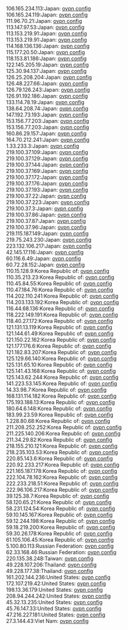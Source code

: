 106.165.234.113:Japan: [ovpn config](vpn/106_165_234_113.ovpn)  
106.165.24.119:Japan: [ovpn config](vpn/106_165_24_119.ovpn)  
111.96.70.21:Japan: [ovpn config](vpn/111_96_70_21.ovpn)  
113.147.97.53:Japan: [ovpn config](vpn/113_147_97_53.ovpn)  
113.153.219.91:Japan: [ovpn config](vpn/113_153_219_91.ovpn)  
113.153.219.91:Japan: [ovpn config](vpn/113_153_219_91.ovpn)  
114.168.136.136:Japan: [ovpn config](vpn/114_168_136_136.ovpn)  
115.177.20.50:Japan: [ovpn config](vpn/115_177_20_50.ovpn)  
118.153.81.186:Japan: [ovpn config](vpn/118_153_81_186.ovpn)  
122.145.205.19:Japan: [ovpn config](vpn/122_145_205_19.ovpn)  
125.30.94.137:Japan: [ovpn config](vpn/125_30_94_137.ovpn)  
126.25.208.204:Japan: [ovpn config](vpn/126_25_208_204.ovpn)  
126.48.227.66:Japan: [ovpn config](vpn/126_48_227_66.ovpn)  
126.79.126.243:Japan: [ovpn config](vpn/126_79_126_243.ovpn)  
126.91.192.186:Japan: [ovpn config](vpn/126_91_192_186.ovpn)  
133.114.78.19:Japan: [ovpn config](vpn/133_114_78_19.ovpn)  
138.64.208.74:Japan: [ovpn config](vpn/138_64_208_74.ovpn)  
147.192.73.193:Japan: [ovpn config](vpn/147_192_73_193.ovpn)  
153.156.77.203:Japan: [ovpn config](vpn/153_156_77_203.ovpn)  
153.156.77.203:Japan: [ovpn config](vpn/153_156_77_203.ovpn)  
160.86.29.157:Japan: [ovpn config](vpn/160_86_29_157.ovpn)  
164.70.212.241:Japan: [ovpn config](vpn/164_70_212_241.ovpn)  
1.33.233.3:Japan: [ovpn config](vpn/1_33_233_3.ovpn)  
219.100.37.109:Japan: [ovpn config](vpn/219_100_37_109.ovpn)  
219.100.37.129:Japan: [ovpn config](vpn/219_100_37_129.ovpn)  
219.100.37.144:Japan: [ovpn config](vpn/219_100_37_144.ovpn)  
219.100.37.169:Japan: [ovpn config](vpn/219_100_37_169.ovpn)  
219.100.37.172:Japan: [ovpn config](vpn/219_100_37_172.ovpn)  
219.100.37.176:Japan: [ovpn config](vpn/219_100_37_176.ovpn)  
219.100.37.193:Japan: [ovpn config](vpn/219_100_37_193.ovpn)  
219.100.37.22:Japan: [ovpn config](vpn/219_100_37_22.ovpn)  
219.100.37.223:Japan: [ovpn config](vpn/219_100_37_223.ovpn)  
219.100.37.3:Japan: [ovpn config](vpn/219_100_37_3.ovpn)  
219.100.37.86:Japan: [ovpn config](vpn/219_100_37_86.ovpn)  
219.100.37.87:Japan: [ovpn config](vpn/219_100_37_87.ovpn)  
219.100.37.96:Japan: [ovpn config](vpn/219_100_37_96.ovpn)  
219.115.187.149:Japan: [ovpn config](vpn/219_115_187_149.ovpn)  
219.75.243.230:Japan: [ovpn config](vpn/219_75_243_230.ovpn)  
223.132.106.217:Japan: [ovpn config](vpn/223_132_106_217.ovpn)  
42.145.17.116:Japan: [ovpn config](vpn/42_145_17_116.ovpn)  
60.116.6.49:Japan: [ovpn config](vpn/60_116_6_49.ovpn)  
60.72.28.152:Japan: [ovpn config](vpn/60_72_28_152.ovpn)  
110.15.128.9:Korea Republic of: [ovpn config](vpn/110_15_128_9.ovpn)  
110.35.213.23:Korea Republic of: [ovpn config](vpn/110_35_213_23.ovpn)  
110.45.84.55:Korea Republic of: [ovpn config](vpn/110_45_84_55.ovpn)  
110.47.184.76:Korea Republic of: [ovpn config](vpn/110_47_184_76.ovpn)  
114.202.110.241:Korea Republic of: [ovpn config](vpn/114_202_110_241.ovpn)  
114.203.133.192:Korea Republic of: [ovpn config](vpn/114_203_133_192.ovpn)  
116.44.68.136:Korea Republic of: [ovpn config](vpn/116_44_68_136.ovpn)  
118.222.149.191:Korea Republic of: [ovpn config](vpn/118_222_149_191.ovpn)  
118.40.27.172:Korea Republic of: [ovpn config](vpn/118_40_27_172.ovpn)  
121.131.13.119:Korea Republic of: [ovpn config](vpn/121_131_13_119.ovpn)  
121.144.61.49:Korea Republic of: [ovpn config](vpn/121_144_61_49.ovpn)  
121.150.22.162:Korea Republic of: [ovpn config](vpn/121_150_22_162.ovpn)  
121.177.176.6:Korea Republic of: [ovpn config](vpn/121_177_176_6.ovpn)  
121.182.83.207:Korea Republic of: [ovpn config](vpn/121_182_83_207.ovpn)  
125.129.66.140:Korea Republic of: [ovpn config](vpn/125_129_66_140.ovpn)  
125.131.65.10:Korea Republic of: [ovpn config](vpn/125_131_65_10.ovpn)  
125.141.43.168:Korea Republic of: [ovpn config](vpn/125_141_43_168.ovpn)  
125.143.62.244:Korea Republic of: [ovpn config](vpn/125_143_62_244.ovpn)  
141.223.53.145:Korea Republic of: [ovpn config](vpn/141_223_53_145.ovpn)  
14.33.98.7:Korea Republic of: [ovpn config](vpn/14_33_98_7.ovpn)  
168.131.114.182:Korea Republic of: [ovpn config](vpn/168_131_114_182.ovpn)  
175.193.188.13:Korea Republic of: [ovpn config](vpn/175_193_188_13.ovpn)  
180.64.6.148:Korea Republic of: [ovpn config](vpn/180_64_6_148.ovpn)  
183.99.23.59:Korea Republic of: [ovpn config](vpn/183_99_23_59.ovpn)  
1.228.80.68:Korea Republic of: [ovpn config](vpn/1_228_80_68.ovpn)  
211.208.252.252:Korea Republic of: [ovpn config](vpn/211_208_252_252.ovpn)  
211.225.140.206:Korea Republic of: [ovpn config](vpn/211_225_140_206.ovpn)  
211.34.29.82:Korea Republic of: [ovpn config](vpn/211_34_29_82.ovpn)  
218.155.210.121:Korea Republic of: [ovpn config](vpn/218_155_210_121.ovpn)  
218.235.103.53:Korea Republic of: [ovpn config](vpn/218_235_103_53.ovpn)  
220.85.143.6:Korea Republic of: [ovpn config](vpn/220_85_143_6.ovpn)  
220.92.233.217:Korea Republic of: [ovpn config](vpn/220_92_233_217.ovpn)  
221.165.187.178:Korea Republic of: [ovpn config](vpn/221_165_187_178.ovpn)  
222.104.78.162:Korea Republic of: [ovpn config](vpn/222_104_78_162.ovpn)  
222.233.218.51:Korea Republic of: [ovpn config](vpn/222_233_218_51.ovpn)  
222.96.106.217:Korea Republic of: [ovpn config](vpn/222_96_106_217.ovpn)  
39.125.38.7:Korea Republic of: [ovpn config](vpn/39_125_38_7.ovpn)  
58.120.65.21:Korea Republic of: [ovpn config](vpn/58_120_65_21.ovpn)  
58.231.124.54:Korea Republic of: [ovpn config](vpn/58_231_124_54.ovpn)  
59.10.145.167:Korea Republic of: [ovpn config](vpn/59_10_145_167.ovpn)  
59.12.244.198:Korea Republic of: [ovpn config](vpn/59_12_244_198.ovpn)  
59.18.219.200:Korea Republic of: [ovpn config](vpn/59_18_219_200.ovpn)  
59.30.26.178:Korea Republic of: [ovpn config](vpn/59_30_26_178.ovpn)  
61.105.106.45:Korea Republic of: [ovpn config](vpn/61_105_106_45.ovpn)  
5.100.80.113:Russian Federation: [ovpn config](vpn/5_100_80_113.ovpn)  
62.33.168.46:Russian Federation: [ovpn config](vpn/62_33_168_46.ovpn)  
220.135.38.248:Taiwan: [ovpn config](vpn/220_135_38_248.ovpn)  
49.228.107.206:Thailand: [ovpn config](vpn/49_228_107_206.ovpn)  
49.228.177.38:Thailand: [ovpn config](vpn/49_228_177_38.ovpn)  
161.202.144.236:United States: [ovpn config](vpn/161_202_144_236.ovpn)  
172.107.219.42:United States: [ovpn config](vpn/172_107_219_42.ovpn)  
198.13.36.179:United States: [ovpn config](vpn/198_13_36_179.ovpn)  
208.94.244.242:United States: [ovpn config](vpn/208_94_244_242.ovpn)  
45.32.13.235:United States: [ovpn config](vpn/45_32_13_235.ovpn)  
45.76.147.33:United States: [ovpn config](vpn/45_76_147_33.ovpn)  
47.216.227.181:United States: [ovpn config](vpn/47_216_227_181.ovpn)  
27.3.144.43:Viet Nam: [ovpn config](vpn/27_3_144_43.ovpn)  
